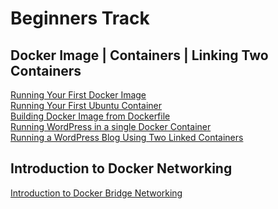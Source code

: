 # Beginners Track

## Docker Image | Containers | Linking Two Containers

[Running Your First Docker Image](https://github.com/ajeetraina/docker101/blob/master/beginners/chap01.md)<br>
[Running Your First Ubuntu Container](https://github.com/ajeetraina/docker101/blob/master/beginners/chap02.md)<br>
[Building Docker Image from Dockerfile](https://github.com/ajeetraina/docker101/blob/master/beginners/chap03.md)<br>
[Running WordPress in a single Docker Container](https://github.com/ajeetraina/docker101/tree/master/beginners/wordpress)<br>
[Running a WordPress Blog Using Two Linked Containers]()<br>


## Introduction to Docker Networking 


[Introduction to Docker Bridge Networking]()<br>
[]()<br>
[]()<br>
